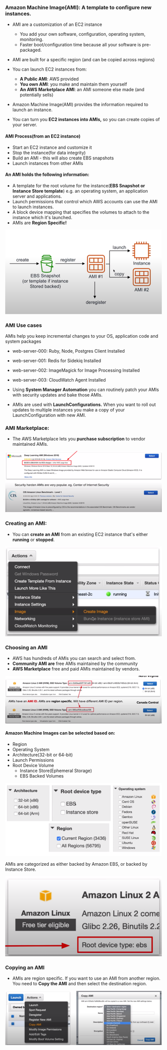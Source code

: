 ### Amazon Machine Image(AMI): A template to configure new instances.

* AMI are a customization of an EC2 instance
  * You add your own software, configuration, operating system, monitoring.
  * Faster boot/configuration time because all your software is pre-packaged.
* AMI are built for a specific region (and can be copied across regions)
* You can launch EC2 instances from:
  * **A Public AMI**: AWS provided
  * **You own AMI**: you make and maintain them yourself
  * **An AWS Marketplace AMI**: an AMI someone else made (and potentially sells)

* Amazon Machine Image(AMI) provides the information required to launch an instance.
* You can turn you **EC2 instances into AMIs,** so you can create copies of your server.

#### AMI Process(from an EC2 instance)

* Start an EC2 instance and customize it
* Stop the instance(for data integrity)
* Build an AMI - this will also create EBS snapshots
* Launch instances from other AMIs

#### An AMI holds the following information:

* A template for the root volume for the instance(**EBS Snapshot or Instance Store template**) e.g. an operating system, an application server and applications.
* Launch permissions that control which AWS accounts can use the AMI to launch instances.
* A block device mapping that specifies the volumes to attach to the instance which it's launched.
* AMIs are **Region Specific!**

<img src="../images/ami/ami.png" alt="">

### AMI Use cases

AMIs help you keep incremental changes to your OS, application code and system packages

* web-server-000: Ruby, Node, Postgres Client Installed
* web-server-001: Redis for Sidekiq Installed
* web-server-002: ImageMagick for Image Processing Installed
* web-server-003: CloudWatch Agent Installed

* Using **System Manager Automation** you can routinely patch your AMIs with security updates and bake those AMIs.
* AMIs are used with **LaunchConfigurations.** When you want to roll out updates to multiple instances you make a copy of your LaunchConfiguration with new AMI.

### AMI Marketplace:

* The AWS Marketplace lets you **purchase subscription** to vendor maintained AMIs.

<img src="../images/ami/aws-market-place.png" alt="">

### Creating an AMI:

* You can **create an AMI** from an existing EC2 instance that's either **running** or **stopped**.

<img src="../images/ami/create-ami.png" alt="">

### Choosing an AMI

* AWS has hundreds of AMIs you can search and select from.
* **Community AMI are** free AMIs maintained by the community
* **AWS Marketplace** free and paid AMIs maintained by vendors.

<img src="../images/ami/choosing-an-ami.png" alt="">

#### Amazon Machine Images can be selected based on:
* Region
* Operating System
* Architecture(32-bit or 64-bit)
* Launch Permissions
* Root Device Volume
  * Instance Store(Ephemeral Storage)
  * EBS Backed Volumes

<img src="../images/ami/choosing-an-ami-based-on.png" alt="">

AMIs are categorized as either backed by Amazon EBS, or backed by Instance Store.

<img src="../images/ami/choosing-an-ami-device-type.png" alt="">

### Copying an AMI

* AMIs are region specific. If you want to use an AMI from another region. You need to **Copy the AMI** and then select the destination region.

<img src="../images/ami/copying-ami.png" alt="">